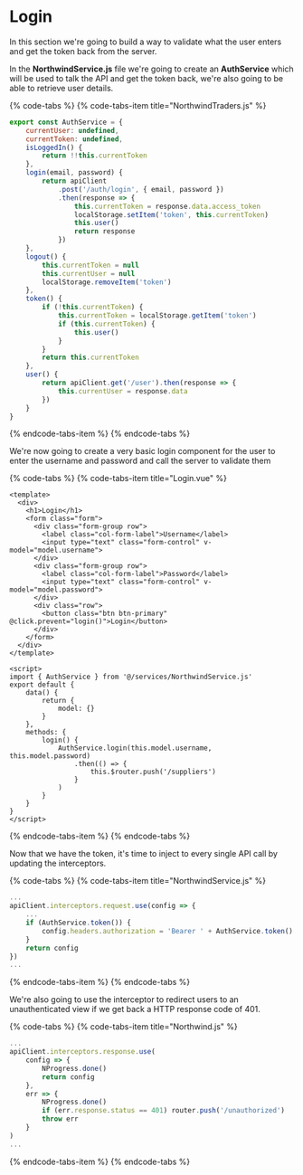 # Login

In this section we're going to build a way to validate what the user enters and get the token back from the server.

In the **NorthwindService.js** file we're going to create an **AuthService** which will be used to talk the API and get the token back, we're also going to be able to retrieve user details.

{% code-tabs %}
{% code-tabs-item title="NorthwindTraders.js" %}
```javascript
export const AuthService = {
    currentUser: undefined,
    currentToken: undefined,
    isLoggedIn() {
        return !!this.currentToken
    },
    login(email, password) {
        return apiClient
            .post('/auth/login', { email, password })
            .then(response => {
                this.currentToken = response.data.access_token
                localStorage.setItem('token', this.currentToken)
                this.user()
                return response
            })
    },
    logout() {
        this.currentToken = null
        this.currentUser = null
        localStorage.removeItem('token')
    },
    token() {
        if (!this.currentToken) {
            this.currentToken = localStorage.getItem('token')
            if (this.currentToken) {
                this.user()
            }
        }
        return this.currentToken
    },
    user() {
        return apiClient.get('/user').then(response => {
            this.currentUser = response.data
        })
    }
}
```
{% endcode-tabs-item %}
{% endcode-tabs %}

We're now going to create a very basic login component for the user to enter the username and password and call the server to validate them

{% code-tabs %}
{% code-tabs-item title="Login.vue" %}
```markup
<template>
  <div>
    <h1>Login</h1>
    <form class="form">
      <div class="form-group row">
        <label class="col-form-label">Username</label>
        <input type="text" class="form-control" v-model="model.username">
      </div>
      <div class="form-group row">
        <label class="col-form-label">Password</label>
        <input type="text" class="form-control" v-model="model.password">
      </div>
      <div class="row">
        <button class="btn btn-primary" @click.prevent="login()">Login</button>
      </div>
    </form>
  </div>
</template>

<script>
import { AuthService } from '@/services/NorthwindService.js'
export default {
    data() {
        return {
            model: {}
        }
    },
    methods: {
        login() {
            AuthService.login(this.model.username, this.model.password)
                .then(() => {
                    this.$router.push('/suppliers')
                }
            )
        }
    }
}
</script>
```
{% endcode-tabs-item %}
{% endcode-tabs %}

Now that we have the token, it's time to inject to every single API call by updating the interceptors. 

{% code-tabs %}
{% code-tabs-item title="NorthwindService.js" %}
```javascript
...
apiClient.interceptors.request.use(config => {
    ...
    if (AuthService.token()) {
        config.headers.authorization = 'Bearer ' + AuthService.token()
    }
    return config
})
...
```
{% endcode-tabs-item %}
{% endcode-tabs %}

We're also going to use the interceptor to redirect users to an unauthenticated view if we get back a HTTP response code of 401. 

{% code-tabs %}
{% code-tabs-item title="Northwind.js" %}
```javascript
...
apiClient.interceptors.response.use(
    config => {
        NProgress.done()
        return config
    },
    err => {
        NProgress.done()
        if (err.response.status == 401) router.push('/unauthorized')
        throw err
    }
)
...
```
{% endcode-tabs-item %}
{% endcode-tabs %}
